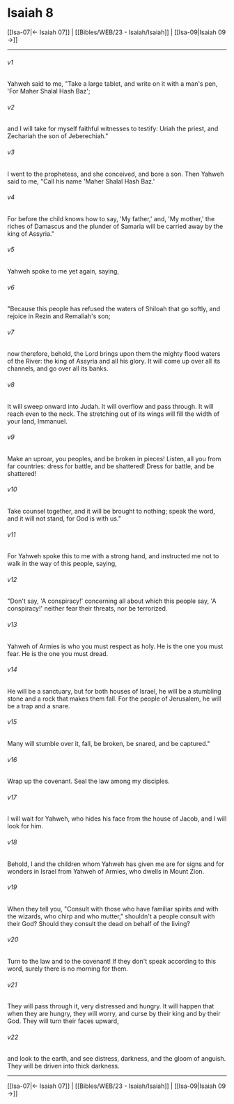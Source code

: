 # Isaiah 8

[[Isa-07|← Isaiah 07]] | [[Bibles/WEB/23 - Isaiah/Isaiah]] | [[Isa-09|Isaiah 09 →]]
***



###### v1 
Yahweh said to me, "Take a large tablet, and write on it with a man's pen, 'For Maher Shalal Hash Baz'; 

###### v2 
and I will take for myself faithful witnesses to testify: Uriah the priest, and Zechariah the son of Jeberechiah." 

###### v3 
I went to the prophetess, and she conceived, and bore a son. Then Yahweh said to me, "Call his name 'Maher Shalal Hash Baz.' 

###### v4 
For before the child knows how to say, 'My father,' and, 'My mother,' the riches of Damascus and the plunder of Samaria will be carried away by the king of Assyria." 

###### v5 
Yahweh spoke to me yet again, saying, 

###### v6 
"Because this people has refused the waters of Shiloah that go softly, and rejoice in Rezin and Remaliah's son; 

###### v7 
now therefore, behold, the Lord brings upon them the mighty flood waters of the River: the king of Assyria and all his glory. It will come up over all its channels, and go over all its banks. 

###### v8 
It will sweep onward into Judah. It will overflow and pass through. It will reach even to the neck. The stretching out of its wings will fill the width of your land, Immanuel. 

###### v9 
Make an uproar, you peoples, and be broken in pieces! Listen, all you from far countries: dress for battle, and be shattered! Dress for battle, and be shattered! 

###### v10 
Take counsel together, and it will be brought to nothing; speak the word, and it will not stand, for God is with us." 

###### v11 
For Yahweh spoke this to me with a strong hand, and instructed me not to walk in the way of this people, saying, 

###### v12 
"Don't say, 'A conspiracy!' concerning all about which this people say, 'A conspiracy!' neither fear their threats, nor be terrorized. 

###### v13 
Yahweh of Armies is who you must respect as holy. He is the one you must fear. He is the one you must dread. 

###### v14 
He will be a sanctuary, but for both houses of Israel, he will be a stumbling stone and a rock that makes them fall. For the people of Jerusalem, he will be a trap and a snare. 

###### v15 
Many will stumble over it, fall, be broken, be snared, and be captured." 

###### v16 
Wrap up the covenant. Seal the law among my disciples. 

###### v17 
I will wait for Yahweh, who hides his face from the house of Jacob, and I will look for him. 

###### v18 
Behold, I and the children whom Yahweh has given me are for signs and for wonders in Israel from Yahweh of Armies, who dwells in Mount Zion. 

###### v19 
When they tell you, "Consult with those who have familiar spirits and with the wizards, who chirp and who mutter," shouldn't a people consult with their God? Should they consult the dead on behalf of the living? 

###### v20 
Turn to the law and to the covenant! If they don't speak according to this word, surely there is no morning for them. 

###### v21 
They will pass through it, very distressed and hungry. It will happen that when they are hungry, they will worry, and curse by their king and by their God. They will turn their faces upward, 

###### v22 
and look to the earth, and see distress, darkness, and the gloom of anguish. They will be driven into thick darkness.

***
[[Isa-07|← Isaiah 07]] | [[Bibles/WEB/23 - Isaiah/Isaiah]] | [[Isa-09|Isaiah 09 →]]
